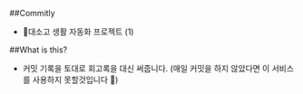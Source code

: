 ##Commitly 
- 대소고 생활 자동화 프로젝트 (1)

##What is this?
- 커밋 기록을 토대로 회고록을 대신 써줍니다. (매일 커밋을 하지 않았다면 이 서비스를 사용하지 못할것입니다 🥲)
